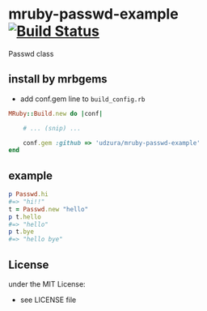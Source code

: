# mruby-passwd-example   [![Build Status](https://travis-ci.org/udzura/mruby-passwd-example.svg?branch=master)](https://travis-ci.org/udzura/mruby-passwd-example)
Passwd class
## install by mrbgems
- add conf.gem line to `build_config.rb`

```ruby
MRuby::Build.new do |conf|

    # ... (snip) ...

    conf.gem :github => 'udzura/mruby-passwd-example'
end
```
## example
```ruby
p Passwd.hi
#=> "hi!!"
t = Passwd.new "hello"
p t.hello
#=> "hello"
p t.bye
#=> "hello bye"
```

## License
under the MIT License:
- see LICENSE file
